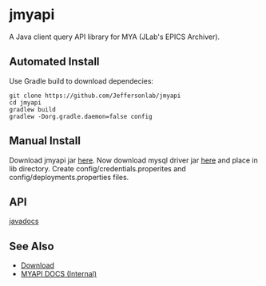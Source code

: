 # jmyapi
A Java client query API library for MYA (JLab's EPICS Archiver).  

## Automated Install
Use Gradle build to download dependecies:
```
git clone https://github.com/Jeffersonlab/jmyapi
cd jmyapi
gradlew build
gradlew -Dorg.gradle.daemon=false config
```
## Manual Install
Download jmyapi jar [here](https://github.com/JeffersonLab/jmyapi/releases).  Now download mysql driver jar [here](https://mvnrepository.com/artifact/mysql/mysql-connector-java/5.1.42) and place in lib directory.  Create config/credentials.properites and config/deployments.properties files.

## API
[javadocs](https://jeffersonlab.github.io/jmyapi/)   

## See Also
   - [Download](https://github.com/JeffersonLab/jmyapi/releases)    
   - [MYAPI DOCS (Internal)](http://devweb.acc.jlab.org/controls_web/certified/myapi/)
